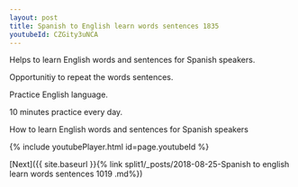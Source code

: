 ```yaml
---
layout: post
title: Spanish to English learn words sentences 1835 
youtubeId: CZGity3uNCA
---
```

 
 
Helps to learn English words and sentences for Spanish speakers.

Opportunitiy to repeat the words sentences. 

Practice English language. 
 
10 minutes practice every day. 
 
How to learn English words and sentences for Spanish speakers 
 
{% include youtubePlayer.html id=page.youtubeId %}
 
 
[Next]({{ site.baseurl }}{% link  split1/_posts/2018-08-25-Spanish to english learn words sentences 1019 .md%})
 
